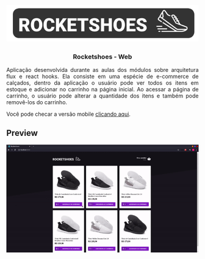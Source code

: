 <h1 align="center">
  <img src="./.github/logo.png">
</h1>

<h3  align="center">Rocketshoes - Web</h1>

<p  align="justify">Aplicação desenvolvida durante as aulas dos módulos sobre arquitetura flux e react hooks. Ela consiste em uma espécie de e-commerce de calçados, dentro da aplicação o usuário pode ver todos os itens em estoque e adicionar no carrinho na página inicial. Ao acessar a página de carrinho, o usuário pode alterar a quantidade dos itens e também pode removê-los do carrinho.</p>
<p>Você pode checar a versão mobile <a href="https://github.com/pfreitasbarbosa/rocketshoes-mobile" target="__blank">clicando aqui</a>.</p>


## Preview
<p align="center">
  <img src="./.github/app.gif" alt="App gif" align="center">
</p>
